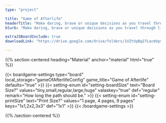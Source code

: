 ```yaml
---
type: "project"

title: "Game of Afterlife"
headerTitle: "Make daring, brave or unique decisions as you travel through life---and maybe even beyond that."
blurb: "Make daring, brave or unique decisions as you travel through life---and maybe even beyond that. A free One Paper Game inspired by games like Candyland and Game of Life."

extraJSBoardInclude: true
downloadLink: "https://drive.google.com/drive/folders/1VZtVpBq27LacmVpvDLphLO5SajwAQGaw"

---
```


{{% section-centered heading="Material" anchor="material" html="true" %}}

{{< boardgame-settings type="board" local_storage="gameOfAfterlifeConfig" game_title="Game of Afterlife" defaults="true" >}}
  {{< setting-enum id="setting-boardSize" text="Board Size?" values="tiny,small,regular,large,huge" valaskey="true" def="regular" remark="How long the path should be." >}}
  {{< setting-enum id="setting-printSize" text="Print Size?" values="1 page, 4 pages, 9 pages" keys="1x1,2x2,3x3" def="1x1" >}}
{{< /boardgame-settings >}}

{{% /section-centered %}}